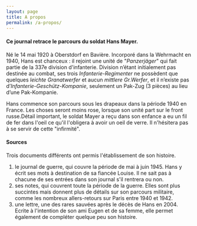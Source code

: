 ```yaml
---
layout: page
title: A propos
permalink: /a-propos/
---
```


#### Ce journal retrace le parcours du soldat Hans Mayer. 

Né le 14 mai 1920 à Oberstdorf en Bavière. Incorporé dans la Wehrmacht en 1940, Hans est chanceux : il rejoint une unité de "*Panzerjäger*" qui fait partie de la 337e division d'infanterie. Division n’étant initialement pas destinée au combat, ses trois *Infanterie-Regimenter* ne possèdent que quelques *leichte Granatwerfer* et aucun *mittlere Gr.Werfer*, et il n’existe pas d’*Infanterie-Geschütz-Kompanie*, seulement un Pak-Zug (3 pièces) au lieu d’une Pak-Kompanie.

Hans commence son parcours sous les drapeaux dans la période 1940 en France. Les choses seront moins rose, lorsque son unité part sur le front russe.Détail important, le soldat Mayer a reçu dans son enfance a eu un fil de fer dans l'oeil ce qu'il l'obligera à avoir un oeil de verre. Il n'hésitera pas à se servir de cette "infirmité".

#### Sources

Trois documents différents ont permis l'établissement de son histoire.

1. le journal de guerre, qui couvre la période de mai à juin 1945. Hans y écrit ses mots à destination de sa fiancée Louise. Il ne sait pas à chacune de ses entrées dans son journal s'il rentrera ou non.   
2. ses notes, qui couvrent toute la période de la guerre. Elles sont plus succintes mais donnent plus de détails sur son parcours militaire, comme les nombreux allers-retours sur Paris entre 1940 et 1942. 
3. une lettre, une des rares sauvées après le décès de Hans en 2004. Ecrite à l'intention de son ami Eugen et de sa femme, elle permet également de compléter quelque peu son histoire.